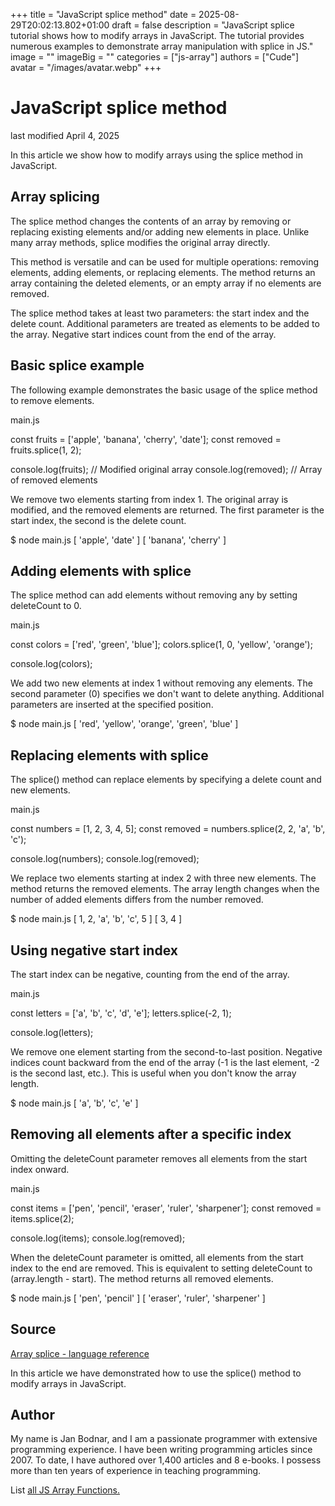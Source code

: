 +++
title = "JavaScript splice method"
date = 2025-08-29T20:02:13.802+01:00
draft = false
description = "JavaScript splice tutorial shows how to modify arrays in JavaScript. The tutorial provides numerous examples to demonstrate array manipulation with splice in JS."
image = ""
imageBig = ""
categories = ["js-array"]
authors = ["Cude"]
avatar = "/images/avatar.webp"
+++

# JavaScript splice method

last modified April 4, 2025

 

In this article we show how to modify arrays using the splice method
in JavaScript.

## Array splicing

The splice method changes the contents of an array by removing or
replacing existing elements and/or adding new elements in place. Unlike many
array methods, splice modifies the original array directly.

This method is versatile and can be used for multiple operations: removing
elements, adding elements, or replacing elements. The method returns an array
containing the deleted elements, or an empty array if no elements are removed.

The splice method takes at least two parameters: the start index
and the delete count. Additional parameters are treated as elements to be added
to the array. Negative start indices count from the end of the array.

## Basic splice example

The following example demonstrates the basic usage of the splice
method to remove elements.

main.js
  

const fruits = ['apple', 'banana', 'cherry', 'date'];
const removed = fruits.splice(1, 2);

console.log(fruits);  // Modified original array
console.log(removed); // Array of removed elements

We remove two elements starting from index 1. The original array is modified,
and the removed elements are returned. The first parameter is the start index,
the second is the delete count.

$ node main.js
[ 'apple', 'date' ]
[ 'banana', 'cherry' ]

## Adding elements with splice

The splice method can add elements without removing any by setting deleteCount to 0.

main.js
  

const colors = ['red', 'green', 'blue'];
colors.splice(1, 0, 'yellow', 'orange');

console.log(colors);

We add two new elements at index 1 without removing any elements. The second
parameter (0) specifies we don't want to delete anything. Additional parameters
are inserted at the specified position.

$ node main.js
[ 'red', 'yellow', 'orange', 'green', 'blue' ]

## Replacing elements with splice

The splice() method can replace elements by specifying a delete count and new elements.

main.js
  

const numbers = [1, 2, 3, 4, 5];
const removed = numbers.splice(2, 2, 'a', 'b', 'c');

console.log(numbers);
console.log(removed);

We replace two elements starting at index 2 with three new elements. The method
returns the removed elements. The array length changes when the number of added
elements differs from the number removed.

$ node main.js
[ 1, 2, 'a', 'b', 'c', 5 ]
[ 3, 4 ]

## Using negative start index

The start index can be negative, counting from the end of the array.

main.js
  

const letters = ['a', 'b', 'c', 'd', 'e'];
letters.splice(-2, 1);

console.log(letters);

We remove one element starting from the second-to-last position. Negative indices
count backward from the end of the array (-1 is the last element, -2 is the
second last, etc.). This is useful when you don't know the array length.

$ node main.js
[ 'a', 'b', 'c', 'e' ]

## Removing all elements after a specific index

Omitting the deleteCount parameter removes all elements from the start index onward.

main.js
  

const items = ['pen', 'pencil', 'eraser', 'ruler', 'sharpener'];
const removed = items.splice(2);

console.log(items);
console.log(removed);

When the deleteCount parameter is omitted, all elements from the start index to
the end are removed. This is equivalent to setting deleteCount to
(array.length - start). The method returns all removed elements.

$ node main.js
[ 'pen', 'pencil' ]
[ 'eraser', 'ruler', 'sharpener' ]

## Source

[Array splice - language reference](https://developer.mozilla.org/en-US/docs/Web/JavaScript/Reference/Global_Objects/Array/splice)

In this article we have demonstrated how to use the splice() method to modify
arrays in JavaScript.

## Author

My name is Jan Bodnar, and I am a passionate programmer with extensive
programming experience. I have been writing programming articles since 2007.
To date, I have authored over 1,400 articles and 8 e-books. I possess more
than ten years of experience in teaching programming.

List [all JS Array Functions.](/javascript/#js-array)